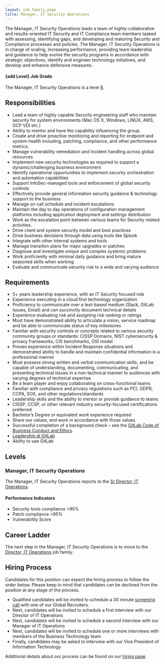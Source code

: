 ```yaml
---
layout: job_family_page
title: Manager, IT Security Operations
---
```

 
The Manager, IT Security Operations leads a team of highly-collaborative and results-oriented IT Security and IT Compliance team members tasked with assessing, identifying gaps, and developing and maturing Security and Compliance processes and policies. The Manager, IT Security Operations is in charge of scaling, increasing performance, providing team leadership and guidance to help evolve the security programs in accordance with strategic objectives, identify and engineer technology initiatives, and develop and enhance defensive measures.
 
#### {add Level} Job Grade
The Manager, IT Security Operations is a level [8](/handbook/total-rewards/compensation/compensation-calculator/#gitlab-job-grades).
 
## Responsibilities
* Lead a team of highly capable Security engineering staff who maintain security for system environments (Mac OS X, Windows, LINUX, AWS, GCP VDI etc.)­­
* Ability to mentor and have the capability influencing the group.
* Create and drive proactive monitoring and reporting for endpoint and system health including, patching, compliance, and other performance metrics.
* Manage vulnerability remediation and incident handling across global resources
* Implement new security technologies as required to support a dynamic/challenging business environment
* Identify operational opportunities to implement security orchestration and automation capabilities
* Support InfoSec-managed tools and enforcement of global security controls
* Effectively provide general information security guidance & technology support to the business
* Manage on call schedule and incident escalations
* Maintain the day to day operations of configuration management platforms including application deployment and settings distribution
* Work as the escalation point between various teams for Security related activities.
* Drive client and system security model and best practices
* Drive business decisions through data using tools like Splunk
* Integrate with other internal systems and tools
* Manage transition plans for major upgrades or patches
* Diagnose and investigate unique and complex systemic problems
* Work proficiently with minimal daily guidance and bring mature seasoned skills when working
* Evaluate and communicate security risk to a wide and varying audience
 
## Requirements
* 5+ years leadership experience, with an IT Security focused role
* Experience executing in a cloud first technology organization
* Proficiency to communicate over a text-based medium (Slack, GitLab Issues, Email) and can succinctly document technical details
* Experience evaluating risk and assigning risk ranking or ratings
* Must have demonstrated ability to articulate a vision, service roadmap and be able to communicate status of key milestones
* Familiar with security controls or concepts related to various security community groups or standards: CISSP Domains, NIST cybersecurity & privacy frameworks, CIS benchmarks, OSI model
* Proven experience within Incident Response situations and demonstrated ability to handle and maintain confidential information in a professional manner
* Must possess strong written and verbal communication skills, and be capable of understanding, documenting, communicating, and presenting technical issues in a non-technical manner to audiences with varying degrees of technical expertise
* Be a team player and enjoy collaborating on cross-functional teams
* Familiar with compliance and privacy regulations such as PCI, GDPR, CCPA, SOX, and other regulations/standards
* Leadership skills and the ability to mentor or provide guidance to teams
* CISSP, CCSP, or other relevant industry security-focused certifications preferred
* Bachelor’s Degree or equivalent work experience required
* Share our values, and work in accordance with those values
* Successful completion of a background check – see the [GitLab Code of Business Conduct and Ethics](https://ir.gitlab.com/static-files/7d8c7eb3-cb17-4d68-a607-1b7a1fa1c95d).
* [Leadership at GitLab](https://about.gitlab.com/company/team/structure/#management-group)
* Ability to use GitLab
 
## Levels
### Manager, IT Security Operations
The Manager, IT Security Operations reports to the [Sr Director, IT Operations](https://about.gitlab.com/job-families/finance/director-it-operations/).
 
#### Performance Indicators
* Security tools compliance >95%
* Patch compliance >95%
* Vulnerability Score
 
## Career Ladder
The next step in the Manager, IT Security Operations is to move to the [Director, IT Operations](https://about.gitlab.com/job-families/finance/director-it-operations/) job family.
 
## Hiring Process
Candidates for this position can expect the hiring process to follow the order below. Please keep in mind that candidates can be declined from the position at any stage of the process.
* Qualified candidates will be invited to schedule a 30 minute [screening call](/handbook/hiring/interviewing/#screening-call) with one of our Global Recruiters.
* Next, candidates will be invited to schedule a first interview with our Director of IT Operations
* Next, candidates will be invited to schedule a second interview with our Manager of IT Operations
* Next, candidates will be invited to schedule one or more interviews with members of the Business Technology team
* Finally, candidates may be asked to interview with our Vice President of Information Technology
 
Additional details about our process can be found on our [hiring page](/handbook/hiring/).
